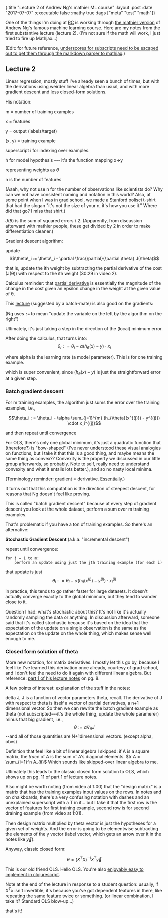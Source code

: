 {:title "Lecture 2 of Andrew Ng's mathier ML course"
 :layout :post
 :date "2017-07-07"
 :executable false
 :mathy true
 :tags  ["meta" "test" "math"]}
 
One of the things I'm doing at [RC](https://www.recurse.com/) is working through [the mathier version](https://see.stanford.edu/Course/CS229/54) of Andrew Ng's famous machine learning course. Here are my notes from the first substantive lecture (lecture 2). (I'm not sure if the math will work, I just tried to fire up Mathjax...)

(Edit: for future reference, [underscores for subscripts need to be escaped out to get them through the markdown parser to mathjax](https://github.com/mathjax/MathJax/issues/329).)

## Lecture 2

Linear regression, mostly stuff I've already seen a bunch of times, but with the derivations using weirder linear algebra than usual, and with more gradient descent and less closed-form solutions.

His notation: 

m = number of training examples

x = features

y = output (labels/target)

(x, y) = training example

superscript i for indexing over examples.

h for model hypothesis --- it's the function mapping x->y 

representing weights as $\theta$

n is the number of features

(Aaah, why not use n for the number of observations like scientists do?  Why can we not have consistent naming and notation in this world? Also, at some point when I was in grad school, we made a Stanford polisci t-shirt that had the slogan "it's not the size of your n, it's how you use it." Where did that go? I miss that shirt.)

$J(\theta)$ is the sum of squared errors / 2.  (Apparently, from discussion afterward with mathier people, these get divided by 2 in order to make differentiation cleaner.)

Gradient descent algorithm:

update $$\theta\_i := \theta\_i - \partial \frac{\partial}{\partial \theta} J(\theta)$$

that is, update the ith weight by subtracting the partial derivative of the cost (J(θ)) with respect to the ith weight (30:29 in video 2).

Calculus reminder: that [partial derivative](https://www.khanacademy.org/math/multivariable-calculus/multivariable-derivatives/partial-derivative-and-gradient-articles/a/introduction-to-partial-derivatives) is essentially the magnitude of the change in the cost given an epsilon change in the weight at the given value of θ. 

This [lecture](https://www.youtube.com/watch?v=i94OvYb6noo) (suggested by a batch-mate) is also good on the gradients:

(Ng uses `:=` to mean "update the variable on the left by the algorithm on the right")

Ultimately, it's just taking a step in the direction of the (local) minimum error.

After doing the calculus, that turns into: $$\theta_i : = \theta_i - \alpha (h_{\theta}(x) - y) \cdot x_i$$ 

where alpha is the learning rate (a model parameter). This is for one training example.

which is super convenient, since $(h_{\theta}(x) - y)$ is just the straightforward error at a given step.

### Batch gradient descent

For m training examples, the algorithm just sums the error over the training examples, i.e.,

$$\theta_i : = \theta_i - \alpha \sum_{j=1}^{m} (h_{\theta}(x^{(j)}) - y^{(j)}) \cdot x_i^{(j)}$$ 

and then repeat until convergence

For OLS, there's only one global minimum, it's just a quadratic function that (therefore?) is "bow-shaped" (I've never understood these visual analogies on functions, but I take it that this is a good thing, and maybe means the same thing as convex??  Convexity is the property we discussed in our little group afterwards, so probably.  Note to self, really need to understand convexity and what it entails lots better.), and so no nasty local minima.

(Terminology reminder: gradient = derivative. [Essentially](https://math.stackexchange.com/questions/1519367/difference-between-gradient-and-jacobian).)

It turns out that this computation is the direction of steepest descent, for reasons that Ng doesn't feel like proving. 

This is called "batch gradient descent" because at every step of gradient descent you look at the whole dataset, perform a sum over m training examples.

That's problematic if you have a ton of training examples.  So there's an alternative:

**Stochastic Gradient Descent**
(a.k.a. "incremental descent")

repeat until convergence: 
```
for j = 1 to m: 
    perform an update using just the jth training example (for each i) 
```

that update is just  $$\theta_i : = \theta_i - \alpha (h_{\theta}(x^{(j)}) - y^{(j)}) \cdot x_i^{(j)}$$ 

in practice, this tends to go rather faster for large datasets. It doesn't actually converge exactly to the global minimum, but they tend to wander close to it. 

Question I had: what's stochastic about this? It's not like it's actually randomly sampling the data or anything. In discussion afterward, someone said that it's called stochastic because it's based on the idea that the expectation of the update on a single observation is the same as the expectation on the update on the whole thing, which makes sense well enough to me.

### Closed form solution of theta

More new notation, for matrix derivatives. I mostly let this go by, because I feel like I've learned this derivation once already, courtesy of grad school, and I don't feel the need to do it again with different linear algebra. But reference: [part 1 of his lecture notes](https://see.stanford.edu/materials/aimlcs229/cs229-notes1.pdf) on pg. 8.

A few points of interest: explanation of the stuff in the notes:

delta J, J is a function of vector parameters theta, recall. The derivative of J with respect to theta is itself a vector of partial derivatives, a n+1 dimensional vector. So then we can rewrite the batch gradient example as theta (not subscripted---it's the whole thing, update the whole paramerer) minus that big gradient, i.e., $$\theta := \alpha \nabla_\theta J$$ --and all of those quantities are N+1dimensional vectors. (except alpha, obvs)

Definition that feel like a bit of linear algebra I skipped: if A is a square matrix, the *trace* of A is the sum of A's diagonal elements. $tr A = \sum_{i=1}^n A_{ii}$ Which sounds like skipped-over linear algebra to me.

Ultimately this leads to the classic closed form solution to OLS, which shows up on pg. 11 of part 1 of lecture notes. 

Also might be worth noting (from video at 1:00) that the "design matrix" is a matrix that has the training examples input values on the rows.  In notes and on chalkboards, there's a very confusing notation with dashes and an unexplained superscript with a  T in it... but I take it that the first row is the vector of features for first training example, second row is for second draining example (from video at 1:01).

Then design matrix multiplied by theta vector is just the hypotheses for a given set of weights.  And the error is going to be elementwise subtracting the elements of the y vector (label vector, which gets an arrow over it in the notes like $\overrightarrow{y}$).

Anyway, classic closed form: 

$$\theta = (X^TX)^{-1}X^T\overrightarrow{y}$$

This is our old friend OLS. Hello OLS. You're also [enjoyably easy to implement in clojurescript](https://github.com/paultopia/browser-stats/blob/master/statspop/src/statspop/math/regression.cljs#L15).

Note at the end of the lecture in response to a student question: usually, if $X^Tx$ isn't invertible, it's because you've got dependent features in there, like repeating the same feature twice or something. (or linear combination, I take it? Standard OLS blow-up...)

that's it!
